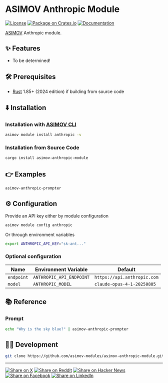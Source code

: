 # ASIMOV Anthropic Module

[![License](https://img.shields.io/badge/license-Public%20Domain-blue.svg)](https://unlicense.org)
[![Package on Crates.io](https://img.shields.io/crates/v/asimov-anthropic-module)](https://crates.io/crates/asimov-anthropic-module)
[![Documentation](https://docs.rs/asimov-anthropic-module/badge.svg)](https://docs.rs/asimov-anthropic-module)

[ASIMOV] Anthropic module.

## ✨ Features

- To be determined!

## 🛠️ Prerequisites

- [Rust] 1.85+ (2024 edition) if building from source code

## ⬇️ Installation

### Installation with [ASIMOV CLI]

```bash
asimov module install anthropic -v
```

### Installation from Source Code

```bash
cargo install asimov-anthropic-module
```

## 👉 Examples

```bash
asimov-anthropic-prompter
```

## ⚙ Configuration

Provide an API key either by module configuration

```bash
asimov module config anthropic
```

Or through environment variables

```bash
export ANTHROPIC_API_KEY="sk-ant..."
```

### Optional configuration

| Name       | Environment Variable     | Default                     |
| ---------- | ------------------------ | --------------------------- |
| `endpoint` | `ANTHROPIC_API_ENDPOINT` | `https://api.anthropic.com` |
| `model`    | `ANTHROPIC_MODEL`        | `claude-opus-4-1-20250805`  |

## 📚 Reference

### Prompt

```bash
echo "Why is the sky blue?" | asimov-anthropic-prompter
```

## 👨‍💻 Development

```bash
git clone https://github.com/asimov-modules/asimov-anthropic-module.git
```

---

[![Share on X](https://img.shields.io/badge/share%20on-x-03A9F4?logo=x)](https://x.com/intent/post?url=https://github.com/asimov-modules/asimov-anthropic-module&text=asimov-anthropic-module)
[![Share on Reddit](https://img.shields.io/badge/share%20on-reddit-red?logo=reddit)](https://reddit.com/submit?url=https://github.com/asimov-modules/asimov-anthropic-module&title=asimov-anthropic-module)
[![Share on Hacker News](https://img.shields.io/badge/share%20on-hn-orange?logo=ycombinator)](https://news.ycombinator.com/submitlink?u=https://github.com/asimov-modules/asimov-anthropic-module&t=asimov-anthropic-module)
[![Share on Facebook](https://img.shields.io/badge/share%20on-fb-1976D2?logo=facebook)](https://www.facebook.com/sharer/sharer.php?u=https://github.com/asimov-modules/asimov-anthropic-module)
[![Share on LinkedIn](https://img.shields.io/badge/share%20on-linkedin-3949AB?logo=linkedin)](https://www.linkedin.com/sharing/share-offsite/?url=https://github.com/asimov-modules/asimov-anthropic-module)

[ASIMOV]: https://asimov.sh
[ASIMOV CLI]: https://cli.asimov.sh
[JSON-LD]: https://json-ld.org
[KNOW]: https://know.dev
[RDF]: https://www.w3.org/TR/rdf12-primer/
[Rust]: https://rust-lang.org
